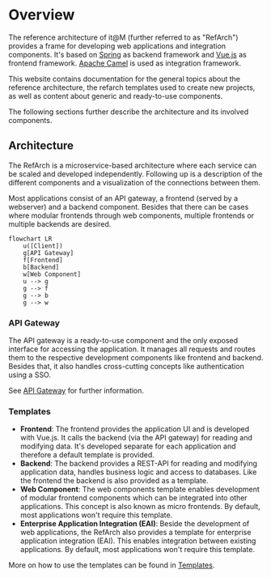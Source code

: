 # Overview

The reference architecture of it@M (further referred to as "RefArch") provides a frame for developing web applications and integration components.
It's based on [Spring](https://spring.io/) as backend framework and [Vue.js](https://vuejs.org/) as frontend framework. [Apache Camel](https://camel.apache.org/) is used as integration framework.

This website contains documentation for the general topics about the reference architecture, the refarch templates used to create new projects, as well as content about generic and ready-to-use components.

The following sections further describe the architecture and its involved components.

## Architecture

The RefArch is a microservice-based architecture where each service can be scaled and developed independently.
Following up is a description of the different components and a visualization of the connections between them.

Most applications consist of an API gateway, a frontend (served by a webserver) and a backend component.
Besides that there can be cases where modular frontends through web components, multiple frontends or multiple backends are desired.

```mermaid
flowchart LR
    u([Client])
    g[API Gateway]
    f[Frontend]
    b[Backend]
    w[Web Component]
    u --> g
    g --> f
    g --> b
    g --> w
```

### API Gateway

The API gateway is a ready-to-use component and the only exposed interface for accessing the application.
It manages all requests and routes them to the respective development components like frontend and backend.
Besides that, it also handles cross-cutting concepts like authentication using a SSO.

See [API Gateway](./gateway.md) for further information.

### Templates

- **Frontend**: The frontend provides the application UI and is developed with Vue.js. It calls the backend (via the API gateway) for reading and modifying data.
  It's developed separate for each application and therefore a default template is provided.
- **Backend**: The backend provides a REST-API for reading and modifying application data, handles business logic and access to databases.
  Like the frontend the backend is also provided as a template.
- **Web Component**: The web components template enables development of modular frontend components which can be integrated into other applications.
  This concept is also known as micro frontends. By default, most applications won't require this template.
- **Enterprise Application Integration (EAI)**: Beside the development of web applications, the RefArch also provides a template for enterprise application integration (EAI).
  This enables integration between existing applications. By default, most applications won't require this template.

More on how to use the templates can be found in [Templates](./templates/index.md).